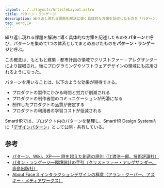 ```yaml
---
layout: ../../layouts/ArticleLayout.astro
title: パターン・ランゲージ
description: 繰り返し現れる課題を解決に導く具体的な方策を記述したものを「パターン」と呼び、パターンを集めて1つの体系としてまとめあげたものを「パターン・ランゲージ」と呼ぶ。
tag: word,IA
---
```


繰り返し現れる課題を解決に導く具体的な方策を記述したものを**パターン**と呼び、パターンを集めて1つの体系としてまとめあげたものを**パターン・ランゲージ**と呼ぶ。

この概念は、もともと建築・都市計画の領域でクリストファー・アレグザンダーにより提唱され、後にプログラミングやソフトウェアデザインの領域にも応用されるようになった。

パターンを用いることは、以下のような効果が期待できる。

- プロダクトの製作にかかる時間と労力が削減される
- プロダクトの制作者間のコミュニケーションが円滑になる
- 制作したプロダクトの品質が安定する
- プロダクトの利用者の学習コストが低減される

SmartHRでは、プロダクト内のパターンを整理し、SmartHR Design System内に「[デザインパターン](https://smarthr.design/products/design-patterns/)」として公開・共有している。

## 参考

- [パターン、Wiki、XP―― 時を超えた創造の原則（江渡浩一郎、技術評論社）](https://gihyo.jp/book/2009/978-4-7741-3897-8)
- [パタン・ランゲージ―環境設計の手引（クリストファー・アレグザンダー、鹿島出版社）](https://kajima-publishing.co.jp/books/community-development/qajola0arj/)
- [About Face 3 インタラクションデザインの極意（アラン・クーパー、アスキー・メディアワークス）](https://www.amazon.co.jp/dp/4048672452)
